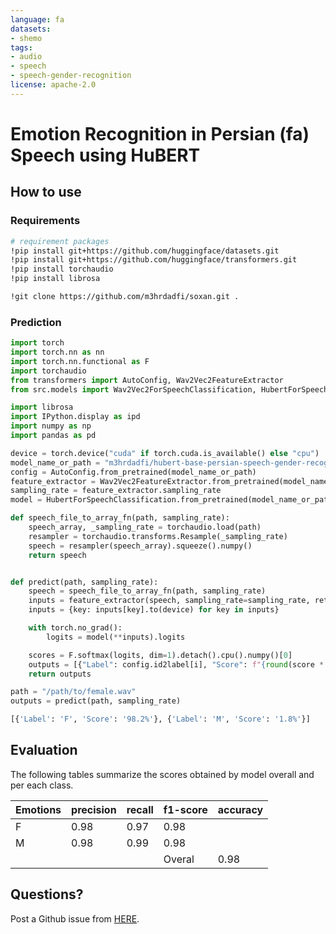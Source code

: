 ```yaml
---
language: fa
datasets:
- shemo
tags:
- audio
- speech
- speech-gender-recognition
license: apache-2.0
---
```


# Emotion Recognition in Persian (fa) Speech using HuBERT


## How to use

### Requirements

```bash
# requirement packages
!pip install git+https://github.com/huggingface/datasets.git
!pip install git+https://github.com/huggingface/transformers.git
!pip install torchaudio
!pip install librosa
```

```bash
!git clone https://github.com/m3hrdadfi/soxan.git .
```

### Prediction

```python
import torch
import torch.nn as nn
import torch.nn.functional as F
import torchaudio
from transformers import AutoConfig, Wav2Vec2FeatureExtractor
from src.models import Wav2Vec2ForSpeechClassification, HubertForSpeechClassification

import librosa
import IPython.display as ipd
import numpy as np
import pandas as pd
```

```python
device = torch.device("cuda" if torch.cuda.is_available() else "cpu")
model_name_or_path = "m3hrdadfi/hubert-base-persian-speech-gender-recognition"
config = AutoConfig.from_pretrained(model_name_or_path)
feature_extractor = Wav2Vec2FeatureExtractor.from_pretrained(model_name_or_path)
sampling_rate = feature_extractor.sampling_rate
model = HubertForSpeechClassification.from_pretrained(model_name_or_path).to(device)
```

```python
def speech_file_to_array_fn(path, sampling_rate):
    speech_array, _sampling_rate = torchaudio.load(path)
    resampler = torchaudio.transforms.Resample(_sampling_rate)
    speech = resampler(speech_array).squeeze().numpy()
    return speech


def predict(path, sampling_rate):
    speech = speech_file_to_array_fn(path, sampling_rate)
    inputs = feature_extractor(speech, sampling_rate=sampling_rate, return_tensors="pt", padding=True)
    inputs = {key: inputs[key].to(device) for key in inputs}

    with torch.no_grad():
        logits = model(**inputs).logits

    scores = F.softmax(logits, dim=1).detach().cpu().numpy()[0]
    outputs = [{"Label": config.id2label[i], "Score": f"{round(score * 100, 3):.1f}%"} for i, score in enumerate(scores)]
    return outputs
```

```python
path = "/path/to/female.wav"
outputs = predict(path, sampling_rate)
```

```bash
[{'Label': 'F', 'Score': '98.2%'}, {'Label': 'M', 'Score': '1.8%'}]
```


## Evaluation
The following tables summarize the scores obtained by model overall and per each class.


| Emotions | precision | recall | f1-score | accuracy |
|----------|-----------|--------|----------|----------|
| F        | 0.98      | 0.97   | 0.98     |          |
| M        | 0.98      | 0.99   | 0.98     |          |
|          |           |        | Overal   | 0.98     |


## Questions?
Post a Github issue from [HERE](https://github.com/m3hrdadfi/soxan/issues).